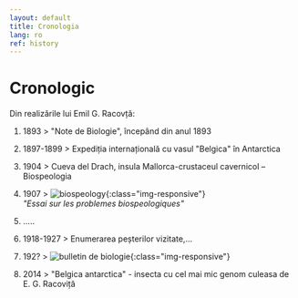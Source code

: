 ```yaml
---
layout: default
title: Cronologia
lang: ro
ref: history
---
```


# Cronologic

Din realizările lui Emil G. Racovță:

1. 1893 > "Note de Biologie", începând din anul 1893
1. 1897-1899 > Expediția internațională cu  vasul "Belgica" în Antarctica
1. 1904 > Cueva del Drach, insula Mallorca-crustaceul cavernicol – Biospeologia
1. 1907 >
  ![biospeology]({{"/assets/images/biospeologica.jpg"}}){:class="img-responsive"}<br>
  *"Essai sur les problemes biospeologiques"*

1. .....
1. 1918-1927 > Enumerarea peșterilor vizitate,…
1.  192? > ![bulletin de biologie]({{"/assets/images/buletin.jpg"}}){:class="img-responsive"}<br>
1. 2014 > "Belgica antarctica" - insecta cu cel mai mic genom culeasa de E. G. Racoviță
